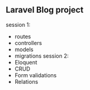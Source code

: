 ## Laravel Blog project
session 1:
- routes
- controllers
- models
- migrations
session 2:
- Eloquent
- CRUD
- Form validations
- Relations
